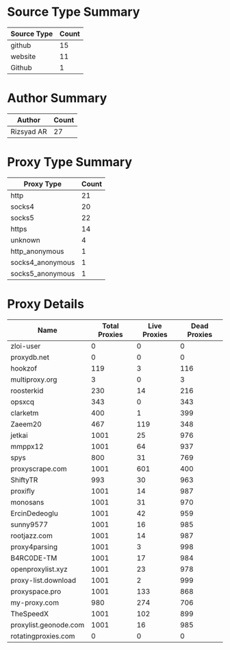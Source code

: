 # Source Type Summary

| Source Type | Count |
|-------------|-------|
| github | 15 |
| website | 11 |
| Github | 1 |


# Author Summary

| Author | Count |
|--------|-------|
| Rizsyad AR | 27 |


# Proxy Type Summary

| Proxy Type | Count |
|------------|-------|
| http | 21 |
| socks4 | 20 |
| socks5 | 22 |
| https | 14 |
| unknown | 4 |
| http_anonymous | 1 |
| socks4_anonymous | 1 |
| socks5_anonymous | 1 |


# Proxy Details

| Name | Total Proxies | Live Proxies | Dead Proxies |
|------|---------------|--------------|---------------|
| zloi-user | 0 | 0 | 0 |
| proxydb.net | 0 | 0 | 0 |
| hookzof | 119 | 3 | 116 |
| multiproxy.org | 3 | 0 | 3 |
| roosterkid | 230 | 14 | 216 |
| opsxcq | 343 | 0 | 343 |
| clarketm | 400 | 1 | 399 |
| Zaeem20 | 467 | 119 | 348 |
| jetkai | 1001 | 25 | 976 |
| mmppx12 | 1001 | 64 | 937 |
| spys | 800 | 31 | 769 |
| proxyscrape.com | 1001 | 601 | 400 |
| ShiftyTR | 993 | 30 | 963 |
| proxifly | 1001 | 14 | 987 |
| monosans | 1001 | 31 | 970 |
| ErcinDedeoglu | 1001 | 42 | 959 |
| sunny9577 | 1001 | 16 | 985 |
| rootjazz.com | 1001 | 14 | 987 |
| proxy4parsing | 1001 | 3 | 998 |
| B4RC0DE-TM | 1001 | 17 | 984 |
| openproxylist.xyz | 1001 | 23 | 978 |
| proxy-list.download | 1001 | 2 | 999 |
| proxyspace.pro | 1001 | 133 | 868 |
| my-proxy.com | 980 | 274 | 706 |
| TheSpeedX | 1001 | 102 | 899 |
| proxylist.geonode.com | 1001 | 16 | 985 |
| rotatingproxies.com | 0 | 0 | 0 |
